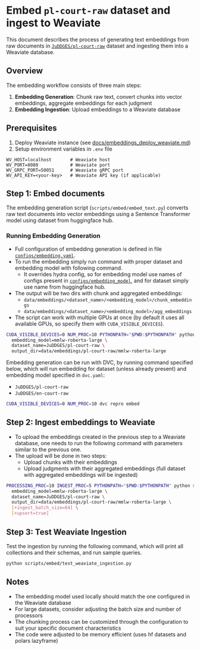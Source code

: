 # Embed `pl-court-raw` dataset and ingest to Weaviate

This document describes the process of generating text embeddings from raw documents in [`JuDDGES/pl-court-raw`](https://huggingface.co/datasets/JuDDGES/pl-court-raw) dataset and ingesting them into a Weaviate database.

## Overview

The embedding workflow consists of three main steps:

1. **Embedding Generation**: Chunk raw text, convert chunks into vector embeddings, aggregate embeddings for each judgment
2. **Embedding Ingestion**: Upload embeddings to a Weaviate database

## Prerequisites

1. Deploy Weaviate instance (see [docs/embeddings_deploy_weaviate.md](/docs/embeddings_deploy_weaviate.md))
2. Setup environment variables in `.env` file

  ```env
  WV_HOST=localhost       # Weaviate host
  WV_PORT=8080            # Weaviate port
  WV_GRPC_PORT=50051      # Weaviate gRPC port
  WV_API_KEY=<your-key>   # Weaviate API key (if applicable)
  ```

## Step 1: Embed documents

The embedding generation script (`scripts/embed/embed_text.py`) converts raw text documents into vector embeddings using a Sentence Transformer model using dataset from huggingface hub.

### Running Embedding Generation

* Full configuration of embedding generation is defined in file [`configs/embedding.yaml`](/configs/embedding.yaml).
* To run the embedding simply run command with proper dataset and embedding model with following command.
  * It overrides hydra config, so for embedding model use names of configs present in [`configs/embedding_model`](/configs/embedding_model), and for dataset simply use name from huggingface hub.
* The output will be two dirs with chunk and aggregated embeddings:
  * `data/embeddings/<dataset_name>/<embedding_model>/chunk_embeddings`
  * `data/embeddings/<dataset_name>/<embedding_model>/agg_embeddings`
* The script can work with multiple GPUs at once (by default it uses all available GPUs, so specify them with `CUDA_VISIBLE_DEVICES`).

```bash
CUDA_VISIBLE_DEVICES=0 NUM_PROC=10 PYTHONPATH="$PWD:$PYTHONPATH" python scripts/embed/embed_text.py \
  embedding_model=mmlw-roberta-large \
  dataset_name=JuDDGES/pl-court-raw \
  output_dir=data/embeddings/pl-court-raw/mmlw-roberta-large
```

Embedding generation can be run with DVC, by running command specified below, which will run embedding for dataset (unless already present) and embedding model specified in `dvc.yaml`:

* `JuDDGES/pl-court-raw`
* `JuDDGES/en-court-raw`

```bash
CUDA_VISIBLE_DEVICES=0 NUM_PROC=10 dvc repro embed
```

## Step 2: Ingest embeddings to Weaviate

* To upload the embeddings created in the previous step to a Weaviate database, one needs to run the following command with parameters similar to the previous one.
* The upload will be done in two steps:
  * Upload chunks with their embeddings
  * Upload judgments with their aggregated embeddings (full dataset with aggregated embeddings will be ingested)

```bash
PROCESSING_PROC=10 INGEST_PROC=5 PYTHONPATH="$PWD:$PYTHONPATH" python scripts/embed/ingest_to_weaviate.py \
  embedding_model=mmlw-roberta-large \
  dataset_name=JuDDGES/pl-court-raw \
  output_dir=data/embeddings/pl-court-raw/mmlw-roberta-large \
  [+ingest_batch_size=64] \
  [+upsert=true]
```

## Step 3: Test Weaviate Ingestion

Test the ingestion by running the following command, which will print all collections and their schemas, and run sample queries.

```bash
python scripts/embed/test_weaviate_ingestion.py
```

## Notes

* The embedding model used locally should match the one configured in the Weaviate database
* For large datasets, consider adjusting the batch size and number of processors
* The chunking process can be customized through the configuration to suit your specific document characteristics
* The code were adjusted to be memory efficient (uses hf datasets and polars lazyframe)
